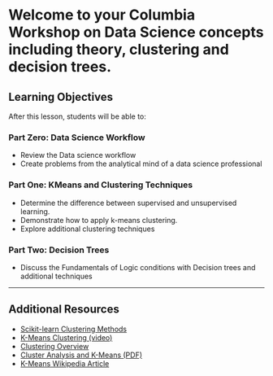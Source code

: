 # Welcome to your Columbia Workshop on Data Science concepts including theory, clustering and decision trees.

## Learning Objectives

After this lesson, students will be able to:

### Part Zero: Data Science Workflow
- Review the Data science workflow
- Create problems from the analytical mind of a data science professional

### Part One: KMeans and Clustering Techniques
- Determine the difference between supervised and unsupervised learning.
- Demonstrate how to apply k-means clustering.
- Explore additional clustering techniques

### Part Two: Decision Trees
- Discuss the Fundamentals of Logic conditions with Decision trees and additional techniques

---

## Additional Resources
- [Scikit-learn Clustering Methods](http://scikit-learn.org/stable/modules/clustering.html)
- [K-Means Clustering (video)](https://www.youtube.com/watch?v=0MQEt10e4NM)
- [Clustering Overview](http://www.holehouse.org/mlclass/13_Clustering.html)
- [Cluster Analysis and K-Means (PDF)](http://www-users.cs.umn.edu/~kumar/dmbook/ch8.pdf)
- [K-Means Wikipedia Article](http://en.wikipedia.org/wiki/K-means_clustering)
